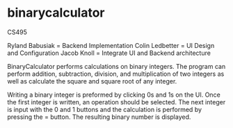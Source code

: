 # binarycalculator
CS495

Ryland Babusiak = Backend Implementation
Colin Ledbetter = UI Design and Configuration
Jacob Knoll = Integrate UI and Backend architecture

BinaryCalculator performs calculations on binary integers. The program can perform addition, subtraction, division, and multiplication of two integers as well as calculate the square and square root of any integer.

Writing a binary integer is preformed by clicking 0s and 1s on the UI. Once the first integer is written, an operation should be selected. The next integer is input with the 0 and 1 buttons and the calculation is performed by pressing the = button. The resulting binary number is displayed.
